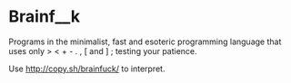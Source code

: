 # Brainf__k
Programs in the minimalist, fast and esoteric programming language that uses only > &lt; + - . , [ and ] ; testing your patience.

Use http://copy.sh/brainfuck/ to interpret.
